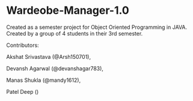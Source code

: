 # Wardeobe-Manager-1.0
Created as a semester project for Object Oriented Programming in JAVA.
Created by a group of 4 students in their 3rd semester.


Contributors:

Akshat Srivastava (@Arsh150701),

Devansh Agarwal (@devanshagar783),

Manas Shukla (@mandy1612),

Patel Deep ()

